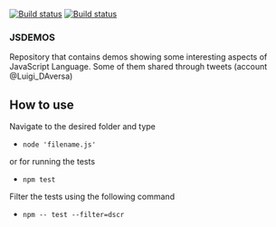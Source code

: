 [![Build status](https://api.travis-ci.org/LuigiAndrea/JSDemos.svg?branch=master)](https://travis-ci.org/LuigiAndrea/JSDemos)
[![Build status](https://ci.appveyor.com/api/projects/status/i2hows2lnh2my35w/branch/master?svg=true)](https://ci.appveyor.com/project/LuigiAndrea/jsdemos/branch/master)

### JSDEMOS

Repository that contains demos showing some interesting aspects of JavaScript Language. 
Some of them shared through tweets (account @Luigi_DAversa)

## How to use

Navigate to the desired folder and type

- `node 'filename.js'`

or for running the tests

- `npm test`

Filter the tests using the following command

- `npm -- test --filter=dscr`

